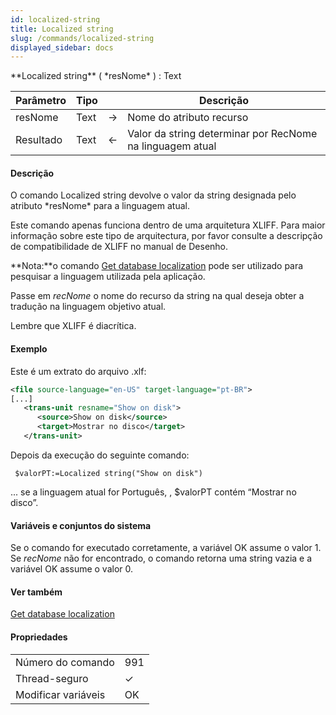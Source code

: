 ```yaml
---
id: localized-string
title: Localized string
slug: /commands/localized-string
displayed_sidebar: docs
---
```


<!--REF #_command_.Localized string.Syntax-->**Localized string** ( *resNome* ) : Text<!-- END REF-->
<!--REF #_command_.Localized string.Params-->
| Parâmetro | Tipo |  | Descrição |
| --- | --- | --- | --- |
| resNome | Text | &#8594;  | Nome do atributo recurso |
| Resultado | Text | &#8592; | Valor da string determinar por RecNome na linguagem atual |

<!-- END REF-->

#### Descrição 

<!--REF #_command_.Localized string.Summary-->O comando Localized string devolve o valor da string designada pelo atributo *resNome* para a linguagem atual.<!-- END REF-->

Este comando apenas funciona dentro de uma arquitetura XLIFF. Para maior informação sobre este tipo de arquitectura, por favor consulte a descripção de compatibilidade de XLIFF no manual de Desenho.  
  
**Nota:**o comando [Get database localization](get-database-localization.md) pode ser utilizado para pesquisar a linguagem utilizada pela aplicação.  

Passe em *recNome* o nome do recurso da string na qual deseja obter a tradução na linguagem objetivo atual.  
  
Lembre que XLIFF é diacrítica.

#### Exemplo 

Este é um extrato do arquivo .xlf: 

```XML
<file source-language="en-US" target-language="pt-BR">
[...]
   <trans-unit resname="Show on disk">
      <source>Show on disk</source>
      <target>Mostrar no disco</target>
   </trans-unit>
```

Depois da execução do seguinte comando:

```4d
 $valorPT:=Localized string("Show on disk")
```

... se a linguagem atual for Português, , $valorPT contém “Mostrar no disco”.

#### Variáveis e conjuntos do sistema 

Se o comando for executado corretamente, a variável OK assume o valor 1\. Se *recNome* não for encontrado, o comando retorna uma string vazia e a variável OK assume o valor 0.

#### Ver também 

[Get database localization](get-database-localization.md)  

#### Propriedades

|  |  |
| --- | --- |
| Número do comando | 991 |
| Thread-seguro | &check; |
| Modificar variáveis | OK |



